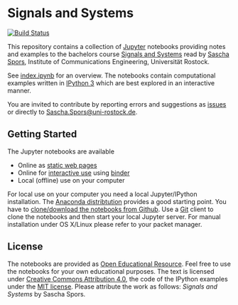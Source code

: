 # Signals and Systems 
[![Build Status](https://travis-ci.org/spatialaudio/signals-and-systems-lecture.svg?branch=ci)](https://travis-ci.org/spatialaudio/signals-and-systems-lecture)

This repository contains a collection of [Jupyter](https://jupyter.org/) notebooks providing notes and examples to the bachelors course [Signals and Systems](http://www.int.uni-rostock.de/Signal-und-Systemtheorie.428.0.html) read by [Sascha Spors](http://www.int.uni-rostock.de/Staff-Info.23+B6JmNIYXNoPWUxOTliMTNjY2U2MDcyZjJiZTI0YTc4MmFkYTE5NjQzJnR4X2pwc3RhZmZfcGkxJTVCYmFja0lkJTVEPTMmdHhfanBzdGFmZl9waTElNUJzaG93VWlkJTVEPTExMQ__.0.html), Institute of Communications Engineering, Universität Rostock.

See [index.ipynb](http://nbviewer.ipython.org/github/spatialaudio/digital-signal-processing-lecture/blob/master/index.ipynb) for an overview. The notebooks contain computational examples written in [IPython 3](http://ipython.org/) which are best explored in an interactive manner. 

You are invited to contribute by reporting errors and suggestions as [issues](https://github.com/spatialaudio/digital-signal-processing-lecture/issues) or directly to [Sascha.Spors@uni-rostock.de](mailto:Sascha.Spors@uni-rostock.de).

## Getting Started

The Jupyter notebooks are available

* Online as [static web pages](http://nbviewer.ipython.org/github/spatialaudio/signals-and-systems-lecture/blob/master/index.ipynb)
* Online for [interactive use](https://mybinder.org/v2/gh/spatialaudio/signals-and-systems-lecture/master?filepath=index.ipynb) using [binder](https://mybinder.org/)
* Local (offline) use on your computer 

For local use on your computer you need a local Jupyter/IPython installation. The [Anaconda distribtution](https://www.continuum.io/downloads) provides a good starting point. You have to [clone/download the notebooks from Github](http://github.com/spatialaudio/signals-and-systems-lecture). Use a [Git](http://git-scm.org/) client to clone the notebooks and then start your local Jupyter server. For manual installation under OS X/Linux please refer to your packet manager.


## License

The notebooks are provided as [Open Educational Resource](https://de.wikipedia.org/wiki/Open_Educational_Resources). Feel free to use the notebooks for your own educational purposes. The text is licensed under [Creative Commons Attribution 4.0](https://creativecommons.org/licenses/by/4.0/), the code of the IPython examples under the [MIT license](https://opensource.org/licenses/MIT). Please attribute the work as follows: *Signals and Systems* by Sascha Spors.
